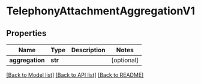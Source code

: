 # TelephonyAttachmentAggregationV1

## Properties
Name | Type | Description | Notes
------------ | ------------- | ------------- | -------------
**aggregation** | **str** |  | [optional] 

[[Back to Model list]](../README.md#documentation-for-models) [[Back to API list]](../README.md#documentation-for-api-endpoints) [[Back to README]](../README.md)


